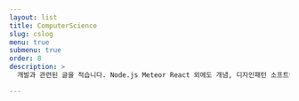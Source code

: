 ```yaml
---
layout: list
title: ComputerScience
slug: cslog
menu: true
submenu: true
order: 8
description: >
  개발과 관련된 글을 적습니다. Node.js Meteor React 외에도 개념, 디자인패턴 소프트웨어 공학적인 부분들을 다룹니다.

---
```


